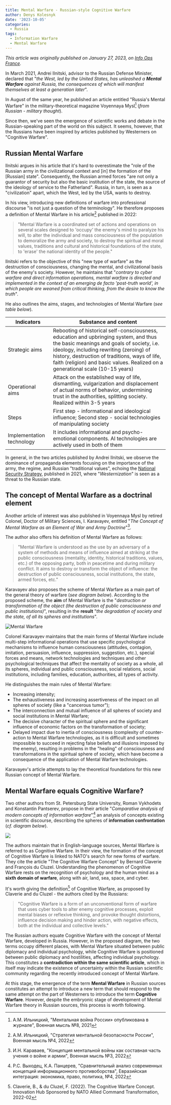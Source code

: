 ```yaml
---
title: Mental Warfare - Russian-style Cognitive Warfare
author: Denys Kolesnyk
date: '2023-10-05'
categories:
  - Russia
tags:
  - Information Warfare
  - Mental Warfare
---
```


*This article was originally published on January 27, 2023, on [Info Ops France](https://infoops.fr/posts/la-guerre-mentale-la-guerre-cognitive-a-la-russe/).*

In March 2021, Andrei Ilnitski, advisor to the Russian Defense Minister, declared that "*the West, led by the United States, has unleashed a **Mental Warfare** against Russia, the consequences of which will manifest themselves at least a generation later*".

In August of the same year, he published an article entitled "Russia's Mental Warfare" in the military-theoretical magazine Voyennaya Mysl[^1] (*from Russian - military thought*).

Since then, we've seen the emergence of scientific works and debate in the Russian-speaking part of the world on this subject. It seems, however, that the Russians have been inspired by articles published by Westerners on "Cognitive Warfare".

## Russian Mental Warfare

Ilnitski argues in his article that it's hard to overestimate the "role of the Russian army in the civilizational context and [in] the formation of the [Russian] state". Consequently, the Russian armed forces "are not only a guarantor of security but also the basic institution of the state, the source of the ideology of service to the Fatherland". Russia, in turn, is seen as a "civilization" apart, which the West, led by the USA, wants to destroy.

In his view, introducing new definitions of warfare into professional discourse "is not just a question of the terminology". He therefore proposes a definition of Mental Warfare in his article[^2] published in 2022:

> "Mental Warfare is a coordinated set of actions and operations on several scales designed to 'occupy' the enemy's mind to paralyze his will, to alter the individual and mass consciousness of the population to demoralize the army and society, to destroy the spiritual and moral values, traditions and cultural and historical foundations of the state, to 'erase' the national identity of the people."

Ilnitski refers to the objective of this "new type of warfare" as the destruction of consciousness, changing the mental, and civilizational basis of the enemy's society. However, he maintains that "*contrary to cyber warfare and direct information operations, mental warfare is directed and implemented in the context of an emerging de facto 'post-truth world', in which people are weaned from critical thinking, from the desire to know the truth*".

He also outlines the aims, stages, and technologies of Mental Warfare (*see table below*).

| Indicators    | Substance and content |
| -------- | ------- |
| Strategic aims  | Rebooting of historical self-consciousness, education and upbringing system, and thus the basic meanings and goals of society, i.e. ideology, including rewriting (zeroing) of history, destruction of traditions, ways of life, faith (religion) and basic values. Realized on a generational scale (10-15 years)    |
| Operational aims | Attack on the established way of life, dismantling, vulgarization and displacement of actual norms of behavior, undermining trust in the authorities, splitting society. Realized within 3-5 years     |
| Steps    | First step - informational and ideological influence; Second step - social technologies of manipulating society   |
| Implementation technology  | It includes informational and psycho-emotional components. AI technologies are actively used in both of them     |

In general, in the two articles published by Andrei Ilnitski, we observe the dominance of propaganda elements focusing on the importance of the army, the regime, and Russian "traditional values", echoing the [National Security Strategy](https://kolesnyk.fr/post/russia-adopts-a-new-national-security-strategy/), published in 2021, where "*Westernization*" is seen as a threat to the Russian state.

## The concept of Mental Warfare as a doctrinal element

Another article of interest was also published in Voyennaya Mysl by retired Colonel, Doctor of Military Sciences, I. Karavayev, entitled "*The Concept of Mental Warfare as an Element of War and Army Doctrine*"[^3].

The author also offers his definition of Mental Warfare as follows:

> "Mental Warfare is understood as the use by an adversary of a system of methods and means of influence aimed at striking at the public consciousness (mentality, identity, historical traditions, values, etc.) of the opposing party, both in peacetime and during military conflict. It aims to destroy or transform the object of influence: the destruction of public consciousness, social institutions, the state, armed forces, etc."

Karavayev also proposes the scheme of Mental Warfare as a main part of the general theory of warfare (*see diagram below*). According to the proposed scheme, the **aim** of Mental Warfare is the "*destruction or transformation of the object (the destruction of public consciousness and public institutions)*", resulting in the **result** "*the degradation of society and the state, of all its spheres and institutions*".

![Mental Warfare](/images/guerre_mentale_chart.jpg)

Colonel Karavayev maintains that the main forms of Mental Warfare include multi-step informational operations that use specific psychological mechanisms to influence human consciousness (attitudes, contagion, imitation, persuasion, influence, suppression, suggestion, etc.), special forces and means, network technologies and techniques and other psychological techniques that affect the mentality of society as a whole, all its spheres, individual and public consciousness, social relations, social institutions, including families, education, authorities, all types of activity.

He distinguishes the main rules of Mental Warfare:

* Increasing intensity;
* The exhaustiveness and increasing assertiveness of the impact on all spheres of society (like a "cancerous tumor");
* The interconnection and mutual influence of all spheres of society and social institutions in Mental Warfare;
* The decisive character of the spiritual sphere and the significant influence of economic factors on the transformation of society;
* Delayed impact due to inertia of consciousness (complexity of counter-action to Mental Warfare technologies, as it is difficult and sometimes impossible to succeed in rejecting false beliefs and illusions imposed by the enemy), resulting in problems in the "healing" of consciousness and transformations in the spiritual sphere of society, which have become a consequence of the application of Mental Warfare technologies.

Karavayev's article attempts to lay the theoretical foundations for this new Russian concept of Mental Warfare.

## Mental Warfare equals Cognitive Warfare?

Two other authors from St. Petersburg State University, Roman Vykhodets and Konstantin Pantserev, propose in their article "*Comparative analysis of modern concepts of information warfare*"[^4] an analysis of concepts existing in scientific discourse, describing the spheres of **information confrontation** (*cf. diagram below*).

![](/images/spheres-confrontation-informationnelle.jpg)

The authors maintain that in English-language sources, Mental Warfare is referred to as Cognitive Warfare. In their view, the formation of the concept of Cognitive Warfare is linked to NATO's search for new forms of warfare. They cite the article "The Cognitive Warfare Concept" by Bernard Claverie and François du Cluzel. Understanding the phenomenon of Cognitive Warfare rests on the recognition of psychology and the human mind as a **sixth domain of warfare**, along with air, land, sea, space, and cyber.

It's worth giving the definition[^5] of Cognitive Warfare, as proposed by Claverie and du Cluzel - the authors cited by the Russians:

> "Cognitive Warfare is a form of an unconventional form of warfare that uses cyber tools to alter enemy cognitive processes, exploit mental biases or reflexive thinking, and provoke thought distortions, influence decision making and hinder action, with negative effects, both at the individual and collective levels."

The Russian authors equate Cognitive Warfare with the concept of Mental Warfare, developed in Russia. However, in the proposed diagram, the two terms occupy different places, with Mental Warfare situated between public diplomacy and individual psychology, while Cognitive Warfare is positioned between public diplomacy and hostilities, affecting individual psychology. This constitutes a **contradiction within the same scientific article**, which in itself may indicate the existence of uncertainty within the Russian scientific community regarding the recently introduced concept of Mental Warfare.

At this stage, the emergence of the term **Mental Warfare** in Russian sources constitutes an attempt to introduce a new term that should respond to the same attempt on the part of Westerners to introduce the term **Cognitive Warfare**. However, despite the embryonic stage of development of Mental Warfare theory in Russian sources, this process is worth following.

[^1]: А.М. Ильницкий, "Ментальная война России» опубликована в журнале", Военная мысль №8, 2021
[^2]: А.М. Ильницкий, "Стратегия ментальной безопасности России", Военная мысль №4, 2022
[^3]: И.Н. Караваев, "Концепция ментальной войны как составная часть учения о войне и армии", Военная мысль №3, 2022
[^4]: Р.С. Выходец, К.А. Панцерев, "Сравнительный анализ современных концепций информационного противоборства", Евразийская интеграция: экономика, право, политика, №4, 2022
[^5]: Claverie, B., & du Cluzel, F. (2022). The Cognitive Warfare Concept. Innovation Hub Sponsored by NATO Allied Command Transformation, 2022-02